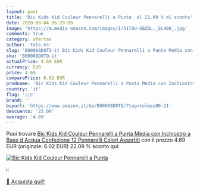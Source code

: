 ```yaml
---
layout: post
title: 'Bic Kids Kid Couleur Pennarelli a Punta  al 22.09 % di sconto'
date: 2020-08-04 06:29:09
image: 'https://m.media-amazon.com/images/I/51l8U-GBZBL._SL400_.jpg'
comments: true
category: ofertas
author: 'tole.es'
slug: 'B00008D0TQ-it Bic Kids Kid Couleur Pennarelli a Punta Media con...'
sku: 'B00008D0TQ-it'
actualPrice: 4.69 EUR
currency: EUR
price: 4.69
comparePrice: 6.02 EUR
prodname: 'Bic Kids Kid Couleur Pennarelli a Punta Media con Inchiostro a Base d Acqua Confezione 12 Pennarelli Colori Assortiti'
country: 'it'
flag: '🇮🇹'
brand: ''
buyurl: 'https://www.amazon.it/dp/B00008D0TQ/?tag=tolees00-21'
descuento: '22.09'
average: '4.69'
---
```


Puoi trovare [Bic Kids Kid Couleur Pennarelli a Punta Media con Inchiostro a Base d Acqua Confezione 12 Pennarelli Colori Assortiti](https://www.amazon.it/dp/B00008D0TQ/?tag=tolees00-21) con il prezzo 4.69 EUR (originale: 6.02 EUR) 22.09 % sconto qui:

[![Bic Kids Kid Couleur Pennarelli a Punta ](https://m.media-amazon.com/images/I/51l8U-GBZBL._SL400_.jpg)](https://www.amazon.it/dp/B00008D0TQ/?tag=tolees00-21)

ℹ️:


[🛒 Acquista qui!!](https://www.amazon.it/dp/B00008D0TQ/?tag=tolees00-21)
